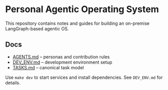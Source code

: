 # Personal Agentic Operating System

This repository contains notes and guides for building an on-premise LangGraph-based agentic OS.

## Docs
- [AGENTS.md](AGENTS.md) – personas and contribution rules
- [DEV_ENV.md](DEV_ENV.md) – development environment setup
- [TASKS.md](TASKS.md) – canonical task model

Use `make dev` to start services and install dependencies. See `DEV_ENV.md` for details.
